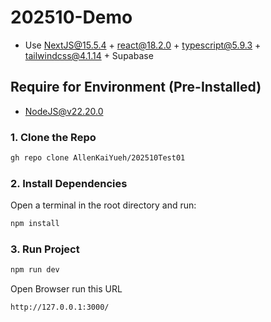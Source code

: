 # 202510-Demo
- Use NextJS@15.5.4 + react@18.2.0 + typescript@5.9.3 + tailwindcss@4.1.14 + Supabase

## Require for Environment (Pre-Installed)
- NodeJS@v22.20.0

### 1. Clone the Repo

```bash
gh repo clone AllenKaiYueh/202510Test01
```

### 2. Install Dependencies

Open a terminal in the root directory and run:

```bash
npm install
```

### 3. Run Project
```bash
npm run dev
```
Open Browser run this URL

```bash
http://127.0.0.1:3000/
```
